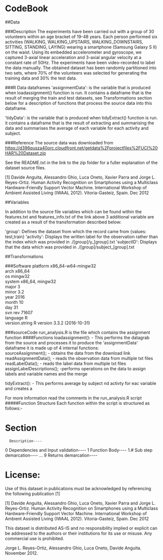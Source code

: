 # CodeBook

##Data

###Description
The experiments have been carried out with a group of 30 volunteers within an age bracket of 19-48 years. Each person performed six activities (WALKING, WALKING_UPSTAIRS, WALKING_DOWNSTAIRS, SITTING, STANDING, LAYING) wearing a smartphone (Samsung Galaxy S II) on the waist. Using its embedded accelerometer and gyroscope, we captured 3-axial linear acceleration and 3-axial angular velocity at a constant rate of 50Hz. The experiments have been video-recorded to label the data manually. The obtained dataset has been randomly partitioned into two sets, where 70% of the volunteers was selected for generating the training data and 30% the test data.

###R Data dataframes
'assignmentData': is the variable that is produced when loadassignment() function is run. It contains a dataframe that is the result of merging the train and test datasets, see Transformations section below for a description of functions that process the source data into this dataframe.

'tidyData': is the variable that is produced when tidyExtract() function is run. it contains a dataframe that is the result of extracting and summarising the data and summarises the average of each variable for each activity and subject.

###Reference 
The source data was downloaded from https://d396qusza40orc.cloudfront.net/getdata%2Fprojectfiles%2FUCI%20HAR%20Dataset.zip

See the README.txt in the link to the zip folder for a fuller explanation of the dataset source files.

[1] Davide Anguita, Alessandro Ghio, Luca Oneto, Xavier Parra and Jorge L. Reyes-Ortiz. Human Activity Recognition on Smartphones using a Multiclass Hardware-Friendly Support Vector Machine. International Workshop of Ambient Assisted Living (IWAAL 2012). Vitoria-Gasteiz, Spain. Dec 2012
 
##Variables

In addition to the source file variables which can be found within the features.txt and features_info.txt of the link above 3 additional variable are created as a result of the transformation described below:

 'group':   Defines the dataset from which the record came from {values: test,train}
 'activity': Displays the written label for the observation rather than the index which was provided in ./[group]/y_[group].txt
 'subjectID': Displays that the data which was provided in ./[group]/subject_[group].txt
 
##Transformations

###Software
platform       x86_64-w64-mingw32          
arch           x86_64                      
os             mingw32                     
system         x86_64, mingw32             
major          3                           
minor          3.2                         
year           2016                        
month          10                          
day            31                          
svn rev        71607                       
language       R                           
version.string R version 3.3.2 (2016-10-31)

###sourceCode
run_analysis.R is the file which contains the assignment function
####Functions
loadassignment(): - This performs the datagrab from the source and processes it to produce the 'assignmentData' dataframe
it is made up of 4 internal functions:      
      sourceAssignment(); - obtains the data from the download link
      readAssignmentData(); - reads the observation data from multiple txt files
      readLabelData(); - reads the label data from multiple txt files
      assignLabelDescriptions(); -performs operations on the data to assign labels and variable names and the merge

tidyExtract(): - This performs average by subject nd activty for eac variable and creates a 
     
For more information read the comments in the run_analysis.R script
#####Function Structure
Each function within the script is structured as follows:-
#     Section
      Description----
0     Dependencies and Input validation----
1     Function Body----
1.#   Sub step demarcation----
...
9     Returns demarcation----


License:
========
Use of this dataset in publications must be acknowledged by referencing the following publication [1]

[1] Davide Anguita, Alessandro Ghio, Luca Oneto, Xavier Parra and Jorge L. Reyes-Ortiz. Human Activity Recognition on Smartphones using a Multiclass Hardware-Friendly Support Vector Machine. International Workshop of Ambient Assisted Living (IWAAL 2012). Vitoria-Gasteiz, Spain. Dec 2012

This dataset is distributed AS-IS and no responsibility implied or explicit can be addressed to the authors or their institutions for its use or misuse. Any commercial use is prohibited.

Jorge L. Reyes-Ortiz, Alessandro Ghio, Luca Oneto, Davide Anguita. November 2012.

